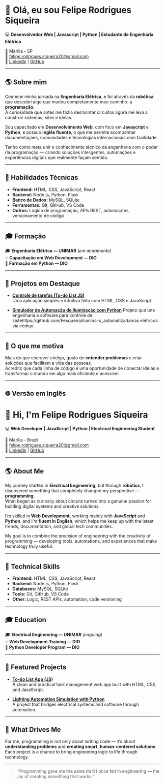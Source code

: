 

# 👋 Olá, eu sou Felipe Rodrigues Siqueira

💻 **Desenvolvedor Web | Javascript | Python | Estudante de Engenharia Elétrica**

📍 Marília - SP  
📧 [felipe.rodrigues.siqueira20@gmail.com](felipe.rodrigues.siqueira20@gmail.com)  
🔗 [LinkedIn](https://linkedin.com/in/felipe-rodrigues-siqueira-00694a369?utm_source=share&utm_campaign=share_via&utm_content=profile&utm_medium=android_app) | [GitHub](https://github.com/Fesiqueira) 

---

## 🌎 Sobre mim

Comecei minha jornada na **Engenharia Elétrica**, e foi através da **robótica** que descobri algo que mudou completamente meu caminho: a **programação**.  
A curiosidade que antes me fazia desmontar circuitos agora me leva a construir sistemas, sites e ideias.

Sou capacitado em **Desenvolvimento Web**, com foco em **Javascript** e **Python**, e possuo **inglês fluente**, o que me permite acompanhar documentações, comunidades e tecnologias internacionais com facilidade.

Tenho como meta unir o conhecimento técnico da engenharia com o poder da programação — criando soluções inteligentes, automações e experiências digitais que realmente façam sentido.

---

## 🧠 Habilidades Técnicas

- **Frontend:** HTML, CSS, JavaScript, React  
- **Backend:** Node.js, Python, Flask  
- **Banco de Dados:** MySQL, SQLite  
- **Ferramentas:** Git, GitHub, VS Code  
- **Outros:** Lógica de programação, APIs REST, automações, versionamento de código

---

## 🎓 Formação

🎓 **Engenharia Elétrica — UNIMAR** *(em andamento)*  
💡 **Capacitação em Web Development — DIO**  
🐍 **Formação em Python — DIO**  

---

## 🚀 Projetos em Destaque

- **[Controle de tarefas (To-do List JS)](https://github.com/Fesqueira/to-do-list)**  
  Uma aplicação simples e intuitiva feita com HTML, CSS e JavaScript.

- **[Simulador de Automação de Iluminação com Python](https://github.com/Fesqueira/ilumina-o_automatizada)**
  Projeto que une engenharia e software para controle de sistehttps://github.com/Fesqueira/ilumina-o_automatizadamas elétricos via código.

---

## 💬 O que me motiva

Mais do que escrever código, gosto de **entender problemas** e criar soluções que facilitem a vida das pessoas.  
Acredito que cada linha de código é uma oportunidade de conectar ideias e transformar o mundo em algo mais eficiente e acessível.

---

## 🌐 Versão em Inglês

# 👋 Hi, I'm Felipe Rodrigues Siqueira

💻 **Web Developer | JavaScript | Python | Electrical Engineering Student**

📍 Marília - Brazil  
📧 [felipe.rodrigues.siqueira20@gmail.com](felipe.rodrigues.siqueira20@gmail.com)   
🔗 [LinkedIn](https://linkedin.com/in/felipe-rodrigues-siqueira-00694a369?utm_source=share&utm_campaign=share_via&utm_content=profile&utm_medium=android_app) | [GitHub](https://github.com/Fesiqueira) 


---

## 🌎 About Me

My journey started in **Electrical Engineering**, but through **robotics**, I discovered something that completely changed my perspective — **programming**.  
What began as curiosity about circuits turned into a genuine passion for building digital systems and creative solutions.

I’m skilled in **Web Development**, working mainly with **JavaScript** and **Python**, and I’m **fluent in English**, which helps me keep up with the latest trends, documentation, and global tech communities.

My goal is to combine the precision of engineering with the creativity of programming — developing tools, automations, and experiences that make technology truly useful.

---

## 🧠 Technical Skills

- **Frontend:** HTML, CSS, JavaScript, React  
- **Backend:** Node.js, Python, Flask  
- **Databases:** MySQL, SQLite  
- **Tools:** Git, GitHub, VS Code  
- **Other:** Logic, REST APIs, automation, code versioning

---

## 🎓 Education

🎓 **Electrical Engineering — UNIMAR** *(ongoing)*  
💡 **Web Development Training — DIO**  
🐍 **Python Developer Program — DIO**  

---

## 🚀 Featured Projects

- **[To-do List App (JS)](https://github.com/Fesqueira/to-do-list)**  
  A clean and practical task management web app built with HTML, CSS, and JavaScript.

- **[Lighting Automation Simulation with Python](https://github.com/Fesqueira/ilumina-o_automatizada)**  
  A project that bridges electrical systems and software through automation.

---

## 💬 What Drives Me

For me, programming is not only about writing code — it’s about **understanding problems** and **creating smart, human-centered solutions**.  
Each project is a chance to bring engineering logic to life through technology.

---

> “Programming gave me the same thrill I once felt in engineering — the joy of creating something that works.”
